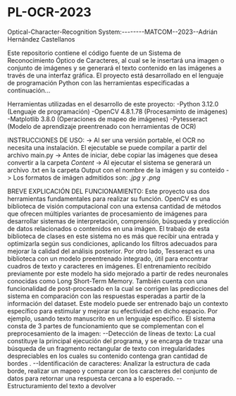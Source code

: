 # PL-OCR-2023
 Optical-Character-Recognition System:--------MATCOM--2023--Adrián Hernández Castellanos
 
 Este repositorio contiene el código fuente de un Sistema de Reconocimiento Óptico de Caracteres, al cual se le insertará una imagen o conjunto de imágenes y se generará el texto contenido en las imágenes a través de una interfaz gráfica. El proyecto está desarrollado en el lenguaje de programación Python con las herramientas especificadas a continuación...

 Herramientas utilizadas en el desarrollo de este proyecto:
 -Python 3.12.0         (Lenguaje de programación)
 -OpenCV 4.8.1.78       (Procesaminto de imágenes)
 -Matplotlib 3.8.0      (Operaciones de mapeo de imágenes)
 -Pytesseract           (Modelo de aprendizaje preentrenado con herramientas de OCR)

 INSTRUCCIONES DE USO:
 -> Al ser una versión portable, el OCR no necesita una instalación. El ejecutable se puede compilar a partir del archivo main.py
 -> Antes de iniciar, debe copiar las imágenes que desea convertir a la carpeta _Content_
 -> Al ejecutar el sistema se generará un archivo .txt en la carpeta Output con el nombre de la imágen y su conteido
 -> Los formatos de imágen admitidos son: *.jpg y .png*

 BREVE EXPLICACIÓN DEL FUNCIONAMIENTO:
 Este proyecto usa dos herramientas fundamentales para realizar su función.
 OpenCV es una biblioteca de visión computacional con una extensa cantidad de métodos que ofrecen múltiples variantes de procesamiento de imágenes para desarrollar sistemas de interpretación, comprensión, búsqueda y predicción de datos relacionados o contenidos en una imágen.
 El trabajo de esta biblioteca de clases en este sistema no es más que recibir una entrada y optimizarla según sus condiciones, aplicando los filtros adecuados para mejorar la calidad del análisis posterior.
 Por otro lado, Tesseract es una biblioteca con un modelo preentrenado integrado, útil para encontrar cuadros de texto y caracteres en imágenes. El entrenamiento recibido previamente por este modelo ha sido mejorado a partir de redes neuronales conocidas como Long Short-Term Memory. También cuenta con una funcionalidad de post-procesado en la cual se corrigen las predicciones del sistema en comparación con las respuestas esperadas a partir de la información del dataset. Este modelo puede ser entrenado bajo un contexto específico para estimular y mejorar su efectividad en dicho espacio. Por ejemplo, usando texto manuscrito en un lenguaje específico.
 El sistema consta de 3 partes de funcionamiento que se complementan con el preprocesamiento de la imagen:
 --Detección de líneas de texto: La cual constituye la principal ejecución del programa, y se encarga de trazar una búsqueda de un fragmento rectangular de texto con irregularidades despreciables en los cuales su contenido contenga gran cantidad de bordes .
 --Identificación de caracteres: Analizar la estructura de cada borde, realizar un mapeo y comparar con los caracteres del conjunto de datos para retornar una respuesta cercana a lo esperado.
 --Estructuramiento del texto a devolver